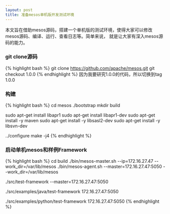 ```yaml
---
layout: post
title: 准备mesos单机版开发测试环境
---
```

本文旨在借助mesos源码，搭建一个单机版的测试环境，使得大家可以修改mesos源码、编译、运行、查看日志等。简单来说，
就是让大家有深入mesos源码的能力。

### git clone源码
{% highlight bash %}
git clone https://github.com/apache/mesos.git
git checkout 1.0.0
{% endhighlight %}
因为我要研究1.0.0的代码，所以切换到tag 1.0.0

### 构建
{% highlight bash %}
cd mesos
./bootstrap
mkdir build

sudo apt-get install libapr1
sudo apt-get install libapr1-dev
sudo apt-get install -y maven
sudo apt-get install -y libsasl2-dev
sudo apt-get install -y libsvn-dev

../configure
make -j4
{% endhighlight %}


### 启动单机mesos和样例Framework
{% highlight bash %}
cd build
./bin/mesos-master.sh --ip=172.16.27.47 --work_dir=/var/lib/mesos
./bin/mesos-agent.sh --master=172.16.27.47:5050 --work_dir=/var/lib/mesos

./src/test-framework --master=172.16.27.47:5050

./src/examples/java/test-framework 172.16.27.47:5050

./src/examples/python/test-framework 172.16.27.47:5050
{% endhighlight %}

